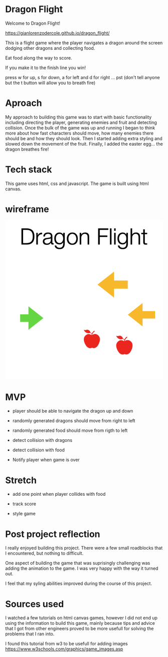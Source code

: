 # Dragon Flight

Welcome to Dragon Flight!

https://gianlorenzodercole.github.io/dragon_flight/

This is a flight game where the player navigates a dragon around the screen dodging other dragons and
collecting food.

Eat food along the way to score.

If you make it to the finish line you win!

press w for up, s for down, a for left and d for right ... pst (don't tell anyone but the t button will allow you to breath fire)

# Aproach

My approach to building this game was to start with basic functionality including directing the player, generating enemies and fruit and detecting collision.  Once the bulk of the game was up and running I began to think more about how fast characters should move, how many enemies there should be and how they should look.  Then I started adding extra styling and slowed down the movement of the fruit.  Finally, I added the easter egg... the dragon breathes fire!
# Tech stack

This game uses html, css and javascript.
The game is built using html canvas.


# wireframe


![wireframe](./images/wf.png)



# MVP

+ player should be able to navigate the dragon up and down

+ randomly generated dragons should move from right to left

+ randomly generated food should move from rigth to left

+ detect collision with dragons

+ detect collision with food

+ Notify player when game is over


# Stretch

+ add one point when player collides with food

+ track score

+ style game

# Post project reflection

I really enjoyed building this project.  There were a few small roadblocks that I encountered, but nothing to difficult.

One aspect of building the game that was suprisingly challenging was adding the animation to the game.  I was very happy with the way it turned out.

I feel that my syling abilities improved during the course of this project.

# Sources used

I watched a few tutorials on html canvas games, however I did not end up using the information to build this game, mainly because tips and advice that I got from other engineers proved to be more usefull for solving the problems that I ran into.

I found this tutorial from w3 to be usefull for adding images
https://www.w3schools.com/graphics/game_images.asp

